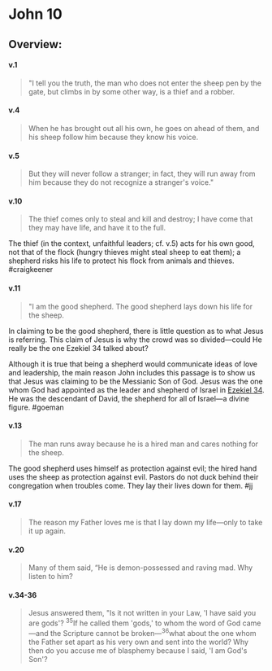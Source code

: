 # John 10

## Overview:

#### v.1
>"I tell you the truth, the man who does not enter the sheep pen by the gate, but climbs in by some other way, is a thief and a robber. 

#### v.4
>When he has brought out all his own, he goes on ahead of them, and his sheep follow him because they know his voice.

#### v.5
>But they will never follow a stranger; in fact, they will run away from him because they do not recognize a stranger's voice."

#### v.10
>The thief comes only to steal and kill and destroy; I have come that they may have life, and have it to the full.

The thief (in the context, unfaithful leaders; cf. v.5) acts for his own good, not that of the flock (hungry thieves might steal sheep to eat them); a shepherd risks his life to protect his flock from animals and thieves.
#craigkeener 

#### v.11
>"I am the good shepherd. The good shepherd lays down his life for the sheep.

In claiming to be the good shepherd, there is little question as to what Jesus is referring. This claim of Jesus is why the crowd was so divided—could He really be the one Ezekiel 34 talked about?

Although it is true that being a shepherd would communicate ideas of love and leadership, the main reason John includes this passage is to show us that Jesus was claiming to be the Messianic Son of God. Jesus was the one whom God had appointed as the leader and shepherd of Israel in [Ezekiel 34](Ezekiel34). He was the descendant of David, the shepherd for all of Israel—a divine figure.
#goeman 

#### v.13
>The man runs away because he is a hired man and cares nothing for the sheep.

The good shepherd uses himself as protection against evil; the hired hand uses the sheep as protection against evil. Pastors do not duck behind their congregation when troubles come. They lay their lives down for them.
#jj 

#### v.17
>The reason my Father loves me is that I lay down my life—only to take it up again.

#### v.20
>Many of them said, “He is demon-possessed and raving mad. Why listen to him?

#### v.34-36
>Jesus answered them, "Is it not written in your Law, 'I have said you are gods'? <sup>35</sup>If he called them 'gods,' to whom the word of God came—and the Scripture cannot be broken—<sup>36</sup>what about the one whom the Father set apart as his very own and sent into the world? Why then do you accuse me of blasphemy because I said, 'I am God's Son'?



